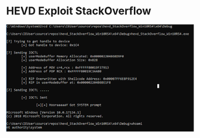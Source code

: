 # HEVD Exploit StackOverflow

![StackOverflow Win10 x64 RS 4 SMEP Bypass](Win10%20x64%20RS4%20SMEP%20Bypass/Win10%20x64%20RS4%20Output.png)